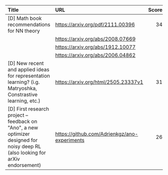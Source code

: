 | Title                                                                                                                           | URL                                          |   Score | Date                |
|:--------------------------------------------------------------------------------------------------------------------------------|:---------------------------------------------|--------:|:--------------------|
| [D] Math book recommendations for NN theory                                                                                     | https://arxiv.org/pdf/2111.00396             |      34 | 2025-07-30 00:27:22 |
|                                                                                                                                 | https://arxiv.org/abs/2008.07669             |         |                     |
|                                                                                                                                 | https://arxiv.org/abs/1912.10077             |         |                     |
|                                                                                                                                 | https://arxiv.org/abs/2006.04862             |         |                     |
| [D] New recent and applied ideas for representation learning? (i.g. Matryoshka, Constrastive learning, etc.)                    | https://arxiv.org/html/2505.23337v1          |      31 | 2025-07-29 15:49:38 |
| [D] First research project – feedback on "Ano", a new optimizer designed for noisy deep RL (also looking for arXiv endorsement) | https://github.com/Adrienkgz/ano-experiments |      26 | 2025-07-29 11:19:02 |